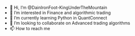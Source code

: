 - 👋 Hi, I’m @DainIronFoot-KingUnderTheMountain
- 👀 I’m interested in Finance and algorithmic trading
- 🌱 I’m currently learning Python in QuantConnect
- 💞️ I’m looking to collaborate on Advanced trading algorithms
- 📫 How to reach me 

<!---
DainIronFoot-KingUnderTheMountain/DainIronFoot-KingUnderTheMountain is a ✨ special ✨ repository because its `README.md` (this file) appears on your GitHub profile.
You can click the Preview link to take a look at your changes.
--->
